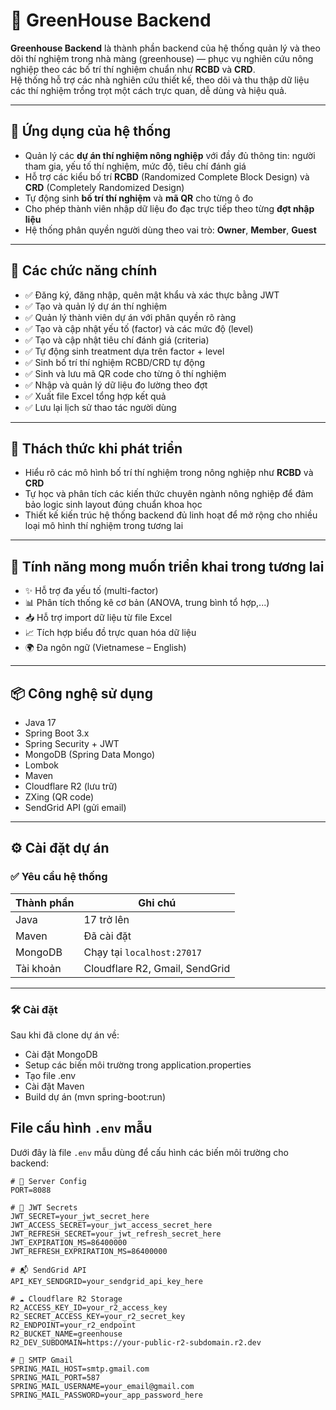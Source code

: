 # 🌱 GreenHouse Backend

**Greenhouse Backend** là thành phần backend của hệ thống quản lý và theo dõi thí nghiệm trong nhà màng (greenhouse) — phục vụ nghiên cứu nông nghiệp theo các bố trí thí nghiệm chuẩn như **RCBD** và **CRD**.  
Hệ thống hỗ trợ các nhà nghiên cứu thiết kế, theo dõi và thu thập dữ liệu các thí nghiệm trồng trọt một cách trực quan, dễ dùng và hiệu quả.

---

## 🌟 Ứng dụng của hệ thống

- Quản lý các **dự án thí nghiệm nông nghiệp** với đầy đủ thông tin: người tham gia, yếu tố thí nghiệm, mức độ, tiêu chí đánh giá
- Hỗ trợ các kiểu bố trí **RCBD** (Randomized Complete Block Design) và **CRD** (Completely Randomized Design)
- Tự động sinh **bố trí thí nghiệm** và **mã QR** cho từng ô đo
- Cho phép thành viên nhập dữ liệu đo đạc trực tiếp theo từng **đợt nhập liệu**
- Hệ thống phân quyền người dùng theo vai trò: **Owner**, **Member**, **Guest**

---

## 🚀 Các chức năng chính

- ✅ Đăng ký, đăng nhập, quên mật khẩu và xác thực bằng JWT
- ✅ Tạo và quản lý dự án thí nghiệm
- ✅ Quản lý thành viên dự án với phân quyền rõ ràng
- ✅ Tạo và cập nhật yếu tố (factor) và các mức độ (level)
- ✅ Tạo và cập nhật tiêu chí đánh giá (criteria)
- ✅ Tự động sinh treatment dựa trên factor + level
- ✅ Sinh bố trí thí nghiệm RCBD/CRD tự động
- ✅ Sinh và lưu mã QR code cho từng ô thí nghiệm
- ✅ Nhập và quản lý dữ liệu đo lường theo đợt
- ✅ Xuất file Excel tổng hợp kết quả
- ✅ Lưu lại lịch sử thao tác người dùng

---

## 🧩 Thách thức khi phát triển

- Hiểu rõ các mô hình bố trí thí nghiệm trong nông nghiệp như **RCBD** và **CRD**
- Tự học và phân tích các kiến thức chuyên ngành nông nghiệp để đảm bảo logic sinh layout đúng chuẩn khoa học
- Thiết kế kiến trúc hệ thống backend đủ linh hoạt để mở rộng cho nhiều loại mô hình thí nghiệm trong tương lai

---

## 🎯 Tính năng mong muốn triển khai trong tương lai

- ✨ Hỗ trợ đa yếu tố (multi-factor)
- 📊 Phân tích thống kê cơ bản (ANOVA, trung bình tổ hợp,...)
- 📥 Hỗ trợ import dữ liệu từ file Excel
- 📈 Tích hợp biểu đồ trực quan hóa dữ liệu
- 🌍 Đa ngôn ngữ (Vietnamese – English)

---

## 📦 Công nghệ sử dụng

- Java 17
- Spring Boot 3.x
- Spring Security + JWT
- MongoDB (Spring Data Mongo)
- Lombok
- Maven
- Cloudflare R2 (lưu trữ)
- ZXing (QR code)
- SendGrid API (gửi email)

---

## ⚙️ Cài đặt dự án

### ✅ Yêu cầu hệ thống

| Thành phần     | Ghi chú                        |
|----------------|-------------------------------|
| Java           | 17 trở lên                    |
| Maven          | Đã cài đặt|
| MongoDB        | Chạy tại `localhost:27017`    |
| Tài khoản      | Cloudflare R2, Gmail, SendGrid |

---

### 🛠 Cài đặt

Sau khi đã clone dự án về:

- Cài đặt MongoDB
- Setup các biến môi trường trong application.properties
- Tạo file .env
- Cài đặt Maven
- Build dự án (mvn spring-boot:run)


## File cấu hình `.env` mẫu

Dưới đây là file `.env` mẫu dùng để cấu hình các biến môi trường cho backend:

```env
# 🔧 Server Config
PORT=8088

# 🔐 JWT Secrets
JWT_SECRET=your_jwt_secret_here
JWT_ACCESS_SECRET=your_jwt_access_secret_here
JWT_REFRESH_SECRET=your_jwt_refresh_secret_here
JWT_EXPIRATION_MS=86400000
JWT_REFRESH_EXPRIRATION_MS=86400000

# 📬 SendGrid API
API_KEY_SENDGRID=your_sendgrid_api_key_here

# ☁️ Cloudflare R2 Storage
R2_ACCESS_KEY_ID=your_r2_access_key
R2_SECRET_ACCESS_KEY=your_r2_secret_key
R2_ENDPOINT=your_r2_endpoint
R2_BUCKET_NAME=greenhouse
R2_DEV_SUBDOMAIN=https://your-public-r2-subdomain.r2.dev

# 📧 SMTP Gmail
SPRING_MAIL_HOST=smtp.gmail.com
SPRING_MAIL_PORT=587
SPRING_MAIL_USERNAME=your_email@gmail.com
SPRING_MAIL_PASSWORD=your_app_password_here



